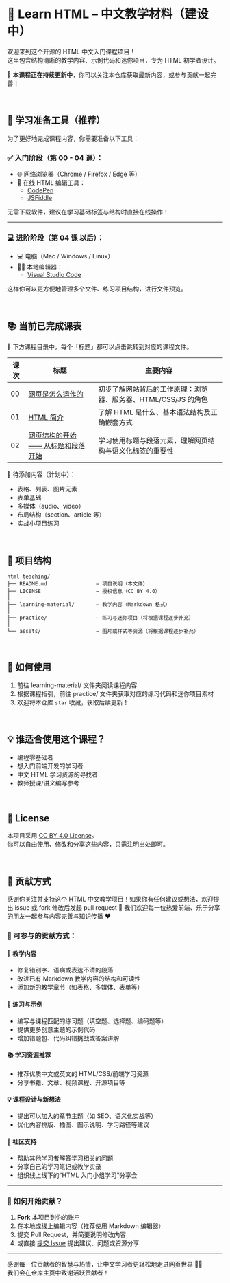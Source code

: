 # 🧱 Learn HTML – 中文教学材料（建设中）

欢迎来到这个开源的 HTML 中文入门课程项目！  
这里包含结构清晰的教学内容、示例代码和迷你项目，专为 HTML 初学者设计。

📌 **本课程正在持续更新中**，你可以关注本仓库获取最新内容，或参与贡献一起完善！

<br>

## 🧰 学习准备工具（推荐）

为了更好地完成课程内容，你需要准备以下工具：

### ✅ 入门阶段（第 00 - 04 课）：
- 🌐 网络浏览器（Chrome / Firefox / Edge 等）
- 🧪 在线 HTML 编辑工具：
  - [CodePen](https://codepen.io/)
  - [JSFiddle](https://jsfiddle.net/)

无需下载软件，建议在学习基础标签与结构时直接在线操作！

---

### 💻 进阶阶段（第 04 课 以后）：
- 💻 电脑（Mac / Windows / Linux）
- 👨‍💻 本地编辑器：
  - [Visual Studio Code](https://code.visualstudio.com/)

这样你可以更方便地管理多个文件、练习项目结构，进行文件预览。

<br>

## 📚 当前已完成课表
📖 下方课程目录中，每个「标题」都可以点击跳转到对应的课程文件。

| 课次 | 标题 | 主要内容 |
|--------|-------|---------|
| 00 | [网页是怎么运作的](learning-material/00-how-the-web-works.md) | 初步了解网站背后的工作原理：浏览器、服务器、HTML/CSS/JS 的角色 |
| 01 | [HTML 简介](learning-material/01-html-intro.md) | 了解 HTML 是什么、基本语法结构及正确嵌套方式  |
| 02 | [网页结构的开始 —— 从标题和段落开始](learning-material/02-headings-paragraphs-and-structure.md) | 学习使用标题与段落元素，理解网页结构与语义化标签的重要性  |


🚧 待添加内容（计划中）：

- 表格、列表、图片元素
- 表单基础
- 多媒体（audio、video）
- 布局结构（section、article 等）
- 实战小项目练习

<br>

## 📂 项目结构

```plaintext
html-teaching/
├── README.md                ← 项目说明（本文件）
├── LICENSE                  ← 授权信息（CC BY 4.0）
│
├── learning-material/       ← 教学内容（Markdown 格式）
│
├── practice/                ← 练习与迷你项目（将根据课程逐步补充）
│
└── assets/                  ← 图片或样式等资源（将根据课程逐步补充）
```

<br>

## 🚀 如何使用

1. 前往 learning-material/ 文件夹阅读课程内容
2. 根据课程指引，前往 practice/ 文件夹获取对应的练习代码和迷你项目素材
3. 欢迎将本仓库 `star` 收藏，获取后续更新！

<br>

## 💡 谁适合使用这个课程？

- 编程零基础者
- 想入门前端开发的学习者
- 中文 HTML 学习资源的寻找者
- 教师授课/讲义编写参考

<br>

## 📄 License

本项目采用 [CC BY 4.0 License](https://creativecommons.org/licenses/by/4.0/)。  
你可以自由使用、修改和分享这些内容，只需注明出处即可。

<br>

## 🤝 贡献方式

感谢你关注并支持这个 HTML 中文教学项目！如果你有任何建议或想法，欢迎提出 issue 或 fork 修改后发起 pull request 🙌
我们欢迎每一位热爱前端、乐于分享的朋友一起参与内容完善与知识传播 ❤️

### 🧰 可参与的贡献方式：

#### 📘 教学内容
- 修复错别字、语病或表达不清的段落  
- 改进已有 Markdown 教学内容的结构和可读性  
- 添加新的教学章节（如表格、多媒体、表单等）

#### 🧪 练习与示例
- 编写与课程匹配的练习题（填空题、选择题、编码题等）  
- 提供更多创意主题的示例代码  
- 增加错题包、代码纠错挑战或答案讲解

#### 📚 学习资源推荐
- 推荐优质中文或英文的 HTML/CSS/前端学习资源  
- 分享书籍、文章、视频课程、开源项目等

#### 💡 课程设计与新想法
- 提出可以加入的章节主题（如 SEO、语义化实战等）  
- 优化内容排版、插图、图示说明、学习路径等建议

#### 👥 社区支持
- 帮助其他学习者解答学习相关的问题  
- 分享自己的学习笔记或教学实录  
- 组织线上线下的“HTML 入门小组学习”分享会

---

### 📌 如何开始贡献？

1. **Fork** 本项目到你的账户  
2. 在本地或线上编辑内容（推荐使用 Markdown 编辑器）  
3. 提交 Pull Request，并简要说明修改内容  
4. 或直接 [提交 Issue](https://github.com/HaiyingLiao/HTML5-tutorial-chinese/issues) 提出建议、问题或资源分享

---

感谢每一位贡献者的智慧与热情，让中文学习者更轻松地走进网页世界 🧱✨  
我们会在仓库主页中致谢活跃贡献者！
